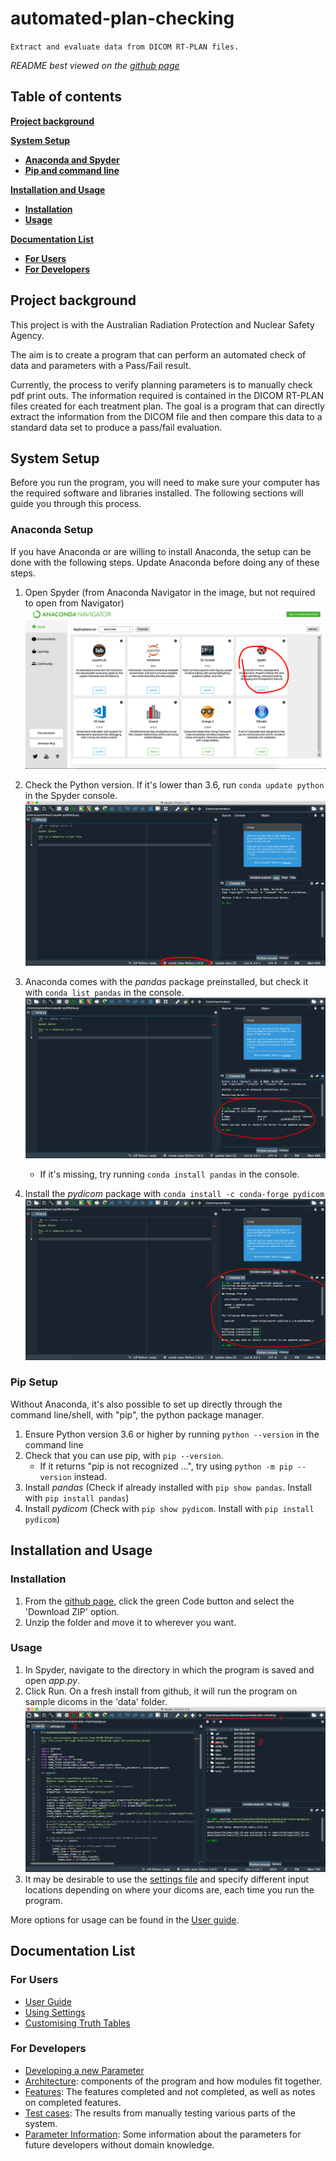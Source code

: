# automated-plan-checking

`Extract and evaluate data from DICOM RT-PLAN files.`

*README best viewed on the [github page](https://github.com/ATKoala/automated-plan-checking)*

## Table of contents

[**Project background**](#project-background)

[**System Setup**](#system-setup)

- [**Anaconda and Spyder**](#anaconda-setup)
- [**Pip and command line**](#pip-setup)

[**Installation and Usage**](#installation-and-usage)

- [**Installation**](#installation)
- [**Usage**](#usage)

[**Documentation List**](#documentation-list)

- [**For Users**](#for-users)
- [**For Developers**](#for-developers)

## Project background

This project is with the Australian Radiation Protection and Nuclear Safety Agency.

The aim is to create a program that can perform an automated check of data and parameters with a Pass/Fail result.

Currently, the process to verify planning parameters is to manually check pdf print outs. The information required is contained in the DICOM RT-PLAN files created for each treatment plan. The goal is a program that can directly extract the information from the DICOM file and then compare this data to a standard data set to produce a pass/fail evaluation.

## System Setup

Before you run the program, you will need to make sure your computer has the required software and libraries installed.
The following sections will guide you through this process.

### Anaconda Setup

If you have Anaconda or are willing to install Anaconda, the setup can be done with the following steps.
Update Anaconda before doing any of these steps.

1. Open Spyder (from Anaconda Navigator in the image, but not required to open from Navigator)
![Spyder in Anaconda Navigator](docs/images/open-spyder.png)

2. Check the Python version. If it's lower than 3.6, run `conda update python` in the Spyder console.
![Checking Python version in Spyder](docs/images/python-version-spyder.png)

3. Anaconda comes with the *pandas* package preinstalled, but check it with `conda list pandas` in the console.
![Check for pandas](docs/images/list-pandas.png)
    - If it's missing, try running `conda install pandas` in the console.

4. Install the *pydicom* package with `conda install -c conda-forge pydicom`
![Running conda install pydicom](docs/images/conda-pydicom.png)

### Pip Setup

Without Anaconda, it's also possible to set up directly through the command line/shell, with "pip", the python package manager.

1. Ensure Python version 3.6 or higher by running `python --version` in the command line
2. Check that you can use pip, with `pip --version`.
    - If it returns "pip is not recognized ...", try using `python -m pip --version` instead.
3. Install *pandas* (Check if already installed with `pip show pandas`. Install with `pip install pandas`)
4. Install *pydicom* (Check with `pip show pydicom`. Install with `pip install pydicom`)

## Installation and Usage

### Installation

1. From the [github page](https://github.com/ATKoala/automated-plan-checking), click the green Code button and select the 'Download ZIP' option.
2. Unzip the folder and move it to wherever you want.

### Usage

1. In Spyder, navigate to the directory in which the program is saved and open *app.py*.
2. Click Run. On a fresh install from github, it will run the program on sample dicoms in the 'data' folder.
![Running in spyder](docs/images/running-in-spyder.png)
3. It may be desirable to use the [settings file](settings.txt) and specify different input locations depending on where your dicoms are, each time you run the program.

More options for usage can be found in the [User guide](docs/User-Guide.pdf).

## Documentation List

### For Users

- [User Guide](docs/User-Guide.pdf)
- [Using Settings](docs/Settings.pdf)
- [Customising Truth Tables](docs/Writing-Truth-Tables.pdf)

### For Developers

- [Developing a new Parameter](docs/Adding-Parameters.pdf)
- [Architecture](docs/System-Design-and-Architecture.pdf): components of the program and how modules fit together.
- [Features](docs/User-Stories.pdf): The features completed and not completed, as well as notes on completed features.
- [Test cases](docs/Test-Cases.pdf): The results from manually testing various parts of the system.
- [Parameter Information](docs/Parameter-Information.pdf): Some information about the parameters for future developers without domain knowledge.

